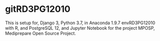 # gitRD3PG12010
This is setup for, Django 3, Python 3.7, in Anaconda 1.9.7 envRD3PG12010 with R, and PostgreSQL 12, and Jupyter Notebook for the project MPOSP, Mediprepare Open Source Project.
